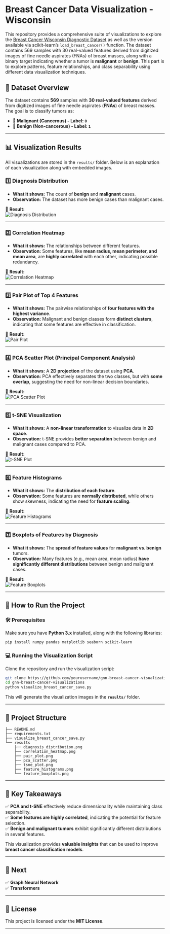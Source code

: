 # Breast Cancer Data Visualization - Wisconsin

This repository provides a comprehensive suite of visualizations to explore the [Breast Cancer Wisconsin Diagnostic Dataset](https://archive.ics.uci.edu/ml/datasets/Breast+Cancer+Wisconsin+(Diagnostic)) as well as the version available via scikit-learn’s `load_breast_cancer()` function. The dataset contains 569 samples with 30 real-valued features derived from digitized images of fine needle aspirates (FNAs) of breast masses, along with a binary target indicating whether a tumor is **malignant** or **benign**. This part is to explore patterns, feature relationships, and class separability using different data visualization techniques.

## 📌 Dataset Overview
The dataset contains **569** samples with **30 real-valued features** derived from digitized images of fine needle aspirates (**FNAs**) of breast masses. The goal is to classify tumors as:
- **🔵 Malignant (Cancerous) - Label: `0`**
- **🔴 Benign (Non-cancerous) - Label: `1`**

---

## 📊 Visualization Results

All visualizations are stored in the `results/` folder. Below is an explanation of each visualization along with embedded images.

### 1️⃣ Diagnosis Distribution
- **What it shows:** The count of **benign** and **malignant** cases.
- **Observation:** The dataset has more benign cases than malignant cases.

📌 **Result:**  
![Diagnosis Distribution](results/diagnosis_distribution.png)

---

### 2️⃣ Correlation Heatmap
- **What it shows:** The relationships between different features.
- **Observation:** Some features, like **mean radius, mean perimeter, and mean area**, are **highly correlated** with each other, indicating possible redundancy.

📌 **Result:**  
![Correlation Heatmap](results/correlation_heatmap.png)

---

### 3️⃣ Pair Plot of Top 4 Features
- **What it shows:** The pairwise relationships of **four features with the highest variance**.
- **Observation:** Malignant and benign classes form **distinct clusters**, indicating that some features are effective in classification.

📌 **Result:**  
![Pair Plot](results/pair_plot.png)

---

### 4️⃣ PCA Scatter Plot (Principal Component Analysis)
- **What it shows:** A **2D projection** of the dataset using **PCA**.
- **Observation:** PCA effectively separates the two classes, but with **some overlap**, suggesting the need for non-linear decision boundaries.

📌 **Result:**  
![PCA Scatter Plot](results/pca_scatter.png)

---

### 5️⃣ t-SNE Visualization
- **What it shows:** A **non-linear transformation** to visualize data in **2D space**.
- **Observation:** t-SNE provides **better separation** between benign and malignant cases compared to PCA.

📌 **Result:**  
![t-SNE Plot](results/tsne_plot.png)

---

### 6️⃣ Feature Histograms
- **What it shows:** The **distribution of each feature**.
- **Observation:** Some features are **normally distributed**, while others show skewness, indicating the need for **feature scaling**.

📌 **Result:**  
![Feature Histograms](results/feature_histograms.png)

---

### 7️⃣ Boxplots of Features by Diagnosis
- **What it shows:** The **spread of feature values** for **malignant vs. benign** tumors.
- **Observation:** Many features (e.g., mean area, mean radius) **have significantly different distributions** between benign and malignant cases.

📌 **Result:**  
![Feature Boxplots](results/feature_boxplots.png)

---

## 🚀 How to Run the Project

### 🛠 Prerequisites
Make sure you have **Python 3.x** installed, along with the following libraries:

```bash
pip install numpy pandas matplotlib seaborn scikit-learn
```

### 💻 Running the Visualization Script
Clone the repository and run the visualization script:

```bash
git clone https://github.com/yourusername/gnn-breast-cancer-visualizations.git
cd gnn-breast-cancer-visualizations
python visualize_breast_cancer_save.py
```

This will generate the visualization images in the **`results/`** folder.

---

## 📁 Project Structure
```
├── README.md
├── requirements.txt
├── visualize_breast_cancer_save.py
└── results
    ├── diagnosis_distribution.png
    ├── correlation_heatmap.png
    ├── pair_plot.png
    ├── pca_scatter.png
    ├── tsne_plot.png
    ├── feature_histograms.png
    └── feature_boxplots.png
```

---

## 📢 Key Takeaways
✅ **PCA and t-SNE** effectively reduce dimensionality while maintaining class separability.  
✅ **Some features are highly correlated**, indicating the potential for feature selection.  
✅ **Benign and malignant tumors** exhibit significantly different distributions in several features.  

This visualization provides **valuable insights** that can be used to improve **breast cancer classification models**.

---

## 📢 Next
✅ **Graph Neural Network**  
✅ **Transformers** 

---

## 📜 License
This project is licensed under the **MIT License**.

---


